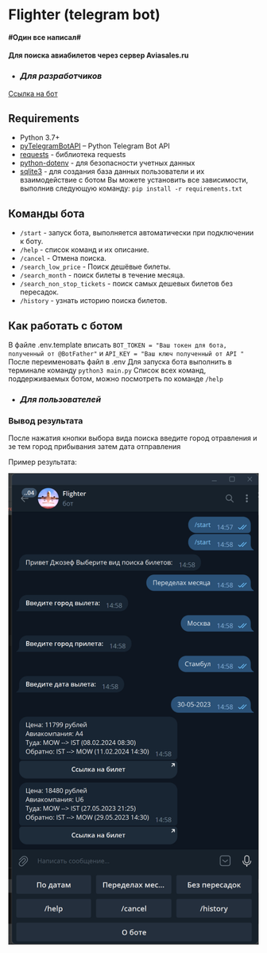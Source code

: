 # Flighter (telegram bot)
#### #Один все написал#
#### Для поиска авиабилетов через сервер Aviasales.ru

-   ###  ***Для разработчиков*** 

[Ссылка на бот](https://t.me/check_fly_bot)


## Requirements

* Python 3.7+
* [pyTelegramBotAPI](https://github.com/python-telegram-bot/python-telegram-bot) – Python Telegram Bot API
* [requests](https://github.com/psf/requests) - библиотека requests
* [python-dotenv](https://github.com/theskumar/python-dotenv) - для безопасности учетных данных
* [sqlite3](https://github.com/sqlite/sqlite) - для создания база данных пользователи и их взаимодействие с ботом
Вы можете установить все зависимости, выполнив следующую команду: `pip install -r requirements.txt`


## Команды бота

* `/start` - запуск бота, выполняется автоматически при подключении к боту.
* `/help` - список команд и их описание.
* `/cancel` - Отмена поиска.
* `/search_low_price` - Поиск дешёвые билеты.
* `/search_month` - поиск билеты в течение месяца.
* `/search_non_stop_tickets` - поиск самых дешевых билетов без пересадок.
* `/history` - узнать историю поиска билетов.

## Как работать с ботом 
В файле .env.template вписать `BOT_TOKEN = "Ваш токен для бота, полученный от @BotFather"`
и `API_KEY = "Ваш ключ полученный от API "`
После переименовать файл в .env
Для запуска бота выполнить в терминале команду `python3 main.py`
Список всех команд, поддерживаемых ботом, можно посмотреть по команде `/help`


-   ###  ***Для пользователей*** 
### Вывод результата

После нажатия кнопки выбора вида поиска введите город отравления и зе тем город прибывания затем дата отправления

Пример результата:

![](2023-05-26_14-58-27.png)

